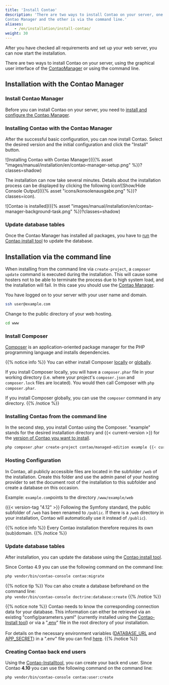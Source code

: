 ```yaml
---
title: 'Install Contao'
description: 'There are two ways to install Contao on your server, one is via the graphical user interface of the 
Contao Manager and the other is via the command line.'
aliases:
    - /en/installation/install-contao/
weight: 30
---
```


After you have checked all requirements and set up your web server, you can now start the installation.

There are two ways to install Contao on your server, using the graphical user interface of the 
[ContaoManager](#installation-with-the-contao-manager) or using the command line.


## Installation with the Contao Manager


### Install Contao Manager

Before you can install Contao on your server, you need to 
[install and configure the Contao Manager](../../installation/contao-manager/#install-contao-manager).


### Installing Contao with the Contao Manager

After the successful basic configuration, you can now install Contao. Select the desired version and the initial 
configuration and click the "Install" button.

![Installing Contao with Contao Manager]({{% asset "images/manual/installation/en/contao-manager-setup.png" %}}?classes=shadow)

The installation can now take several minutes. Details about the installation process can be displayed by clicking the 
following icon![Show/Hide Console Output]({{% asset "icons/konsolenausgabe.png" %}}?classes=icon).

![Contao is installed]({{% asset "images/manual/installation/en/contao-manager-background-task.png" %}}?classes=shadow)


### Update database tables

Once the Contao Manager has installed all packages, you have to [run](../contao-installtool/) the 
[Contao install tool](../contao-installtool/) to update the database.


## Installation via the command line

When installing from the command line via `create-project`, a `composer update` command is executed during the 
installation. This will cause some hosters not to be able to terminate the process due to high system load, and the 
installation will fail. In this case you should use the [Contao Manager](#installing-contao-with-the-contao-manager).

You have logged on to your server with your user name and domain.

```bash
ssh user@example.com
```

Change to the public directory of your web hosting.

```bash
cd www
```

### Install Composer

[Composer](https://en.wikipedia.org/wiki/Composer_(software)) is an application-oriented package manager for the 
PHP programming language and installs dependencies.

{{% notice info %}}
You can either install Composer [locally](https://getcomposer.org/doc/00-intro.md#locally) 
or [globally](https://getcomposer.org/doc/00-intro.md#globally). 
 
If you install Composer locally, you will have a `composer.phar` file in your working directory (i.e. where your project's
`composer.json` and `composer.lock` files are located). You would then call Composer with `php composer.phar`.
 
If you install Composer globally, you can use the `composer` command in any directory. 
{{% /notice %}}



### Installing Contao from the command line

In the second step, you install Contao using the Composer. "example" stands for the desired installation directory and 
{{< current-version >}} for the [version of Contao you want to install](https://to.contao.org/release-plan).

```bash
php composer.phar create-project contao/managed-edition example {{< current-version >}}
```


### Hosting Configuration

In Contao, all publicly accessible files are located in the subfolder `/web` of the installation. Create this folder and 
use the admin panel of your hosting provider to set the document root of the installation to this subfolder and create 
a database on this occasion.

Example: `example.com`points to the directory `/www/example/web`

({{< version-tag "4.12" >}} Following the Symfony standard, the public subfolder of `/web` has been renamed to
`/public`. If there is a `/web` directory in your installation, Contao will automatically use it instead of `/public`).

{{% notice info %}}
Every Contao installation therefore requires its own (sub)domain.
{{% /notice %}}


### Update database tables
After installation, you can update the database using the [Contao install tool](/en/installation/contao-installtool/). 

Since Contao 4.9 you can use the following command on the command line:

```bash
php vendor/bin/contao-console contao:migrate
``` 

{{% notice tip %}}
You can also create a database beforehand on the command line:<br>
`php vendor/bin/contao-console doctrine:database:create`
{{% /notice %}}

{{% notice note %}}
Contao needs to know the corresponding connection data for your database. This information can either be retrieved via 
an existing "config/parameters.yaml" (currently installed using the [Contao-Install tool](/en/installation/contao-installtool/)) 
or via a "[.env](https://docs.contao.org/dev/getting-started/starting-development/#application-configuration)" file 
in the root directory of your installation.<br><br> 
For details on the necessary environment variables ([DATABASE_URL](https://docs.contao.org/dev/reference/config/#database-url) 
and [APP_SECRET](https://docs.contao.org/dev/reference/config/#app-secret)) in a ".env" file you can find 
[here](https://docs.contao.org/dev/getting-started/starting-development/#application-configuration).
{{% /notice %}}


### Creating Contao back end users

Using the [Contao-Installtool](/en/installation/contao-installtool/), you can create your back end user. Since Contao 
**4.10** you can use the following command on the command line:

```bash
php vendor/bin/contao-console contao:user:create
``` 



